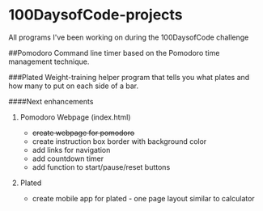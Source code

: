 # 100DaysofCode-projects
All programs I've been working on during the 100DaysofCode challenge

##Pomodoro
Command line timer based on the Pomodoro time management technique.


###Plated
Weight-training helper program that tells you what plates and how many to put on each side of a bar.

####Next enhancements
1) Pomodoro Webpage (index.html)
	* <s>create webpage for pomodoro</s>
	* create instruction box border with background color
	* add links for navigation
	* add countdown timer
	* add function to start/pause/reset buttons

2) Plated
	* create mobile app for plated - one page layout similar to calculator